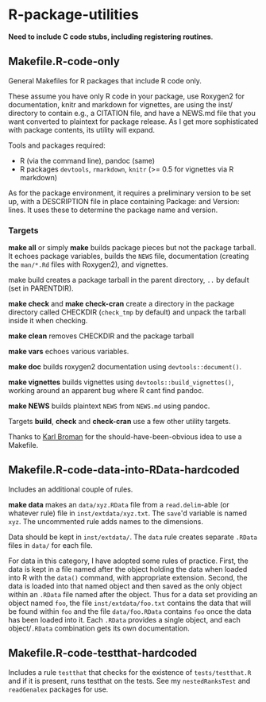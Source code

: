 R-package-utilities
===================

**Need to include C code stubs, including registering routines**.



Makefile.R-code-only
--------------------

General Makefiles for R packages that include R code only.

These assume you have only R code in your package, use
Roxygen2 for documentation, knitr and markdown for vignettes, are using
the inst/ directory to contain e.g., a CITATION file, and have a NEWS.md file
that you want converted to plaintext for package release.  As I get more
sophisticated with package contents, its utility will expand.

Tools and packages required:

* R (via the command line), pandoc (same)
* R packages `devtools`, `rmarkdown`, `knitr` (>= 0.5 for vignettes via R markdown)

As for the package environment, it requires a preliminary version to be set
up, with a DESCRIPTION file in place containing Package: and Version: lines.
It uses these to determine the package name and version.

### Targets

**make all** or simply **make** builds package pieces but not the package tarball.  It echoes package variables, builds the `NEWS` file, documentation (creating the `man/*.Rd` files with Roxygen2), and vignettes.

make build creates a package tarball in the parent directory, `..` by default (set in PARENTDIR).

**make check** and **make check-cran** create a directory in the package directory called CHECKDIR (`check_tmp` by default) and unpack the tarball inside it when checking.

**make clean** removes CHECKDIR and the package tarball

**make vars** echoes various variables.

**make doc** builds roxygen2 documentation using `devtools::document()`.

**make vignettes** builds vignettes using `devtools::build_vignettes()`, working around an apparent bug where R cant find pandoc.

**make NEWS** builds plaintext `NEWS` from `NEWS.md` using pandoc.

Targets **build**, **check** and **check-cran** use a few other utility targets.

Thanks to [Karl Broman](http://kbroman.org/pkg_primer/pages/docs.html)
for the should-have-been-obvious idea to use a Makefile.



Makefile.R-code-data-into-RData-hardcoded
-----------------------------------------

Includes an additional couple of rules.

**make data** makes an `data/xyz.RData` file from a `read.delim`-able (or whatever rule) file in `inst/extdata/xyz.txt`.  The `save`'d variable is named `xyz`.  The uncommented rule adds names to the dimensions.

Data should be kept in `inst/extdata/`.  The `data` rule creates separate
`.RData` files in `data/` for each file.

For data in this category, I have adopted some rules of practice.  First, the
data is kept in a file named after the object holding the data when loaded
into R with the `data()` command, with appropriate extension.  Second, the
data is loaded into that named object and then saved as the only object
within an `.RData` file named after the object.  Thus for a data set
providing an object named `foo`, the file `inst/extdata/foo.txt` contains the
data that will be found within `foo` and the file `data/foo.RData` contains
`foo` once the data has been loaded into it.  Each `.RData` provides a single
object, and each object/`.RData` combination gets its own documentation.



Makefile.R-code-testthat-hardcoded
----------------------------------

Includes a rule `testthat` that checks for the existence of `tests/testthat.R` and if it is present, runs testthat on the tests.  See my `nestedRanksTest` and `readGenalex` packages for use.
